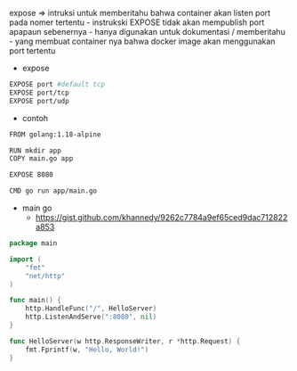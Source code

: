 expose => intruksi untuk memberitahu bahwa container akan listen port pada nomer tertentu
    - instrukski EXPOSE tidak akan mempublish port apapaun sebenernya
    - hanya digunakan untuk dokumentasi / memberitahu
        - yang membuat container nya bahwa docker image akan menggunakan port tertentu

- expose
```bash
EXPOSE port #default tcp
EXPOSE port/tcp
EXPOSE port/udp
```

- contoh
```bash
FROM golang:1.18-alpine

RUN mkdir app
COPY main.go app

EXPOSE 8080

CMD go run app/main.go
```

- main go
    - https://gist.github.com/khannedy/9262c7784a9ef65ced9dac712822a853
```go
package main

import (
    "fmt"
    "net/http"
)

func main() {
    http.HandleFunc("/", HelloServer)
    http.ListenAndServe(":8080", nil)
}

func HelloServer(w http.ResponseWriter, r *http.Request) {
    fmt.Fprintf(w, "Hello, World!")
}
```